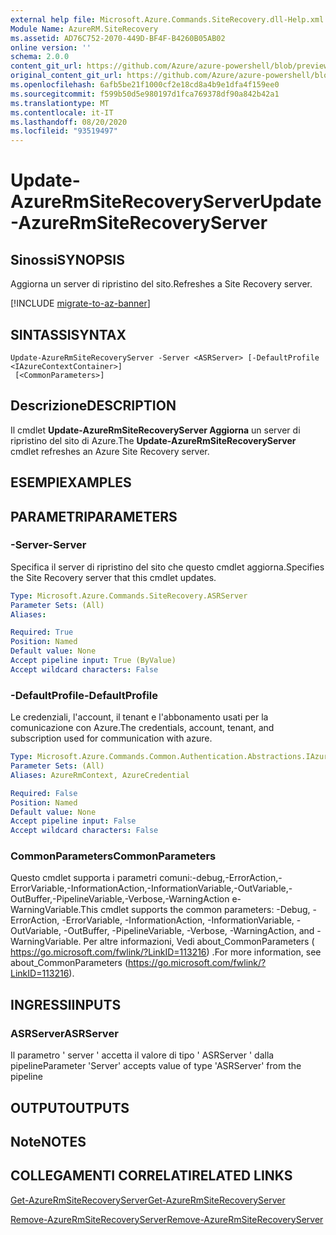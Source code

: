 ```yaml
---
external help file: Microsoft.Azure.Commands.SiteRecovery.dll-Help.xml
Module Name: AzureRM.SiteRecovery
ms.assetid: AD76C752-2070-449D-BF4F-B4260B05AB02
online version: ''
schema: 2.0.0
content_git_url: https://github.com/Azure/azure-powershell/blob/preview/src/ResourceManager/SiteRecovery/Commands.SiteRecovery/help/Update-AzureRmSiteRecoveryServer.md
original_content_git_url: https://github.com/Azure/azure-powershell/blob/preview/src/ResourceManager/SiteRecovery/Commands.SiteRecovery/help/Update-AzureRmSiteRecoveryServer.md
ms.openlocfilehash: 6afb5be21f1000cf2e18cd8a4b9e1dfa4f159ee0
ms.sourcegitcommit: f599b50d5e980197d1fca769378df90a842b42a1
ms.translationtype: MT
ms.contentlocale: it-IT
ms.lasthandoff: 08/20/2020
ms.locfileid: "93519497"
---
```

# <span data-ttu-id="61372-101">Update-AzureRmSiteRecoveryServer</span><span class="sxs-lookup"><span data-stu-id="61372-101">Update-AzureRmSiteRecoveryServer</span></span>

## <span data-ttu-id="61372-102">Sinossi</span><span class="sxs-lookup"><span data-stu-id="61372-102">SYNOPSIS</span></span>
<span data-ttu-id="61372-103">Aggiorna un server di ripristino del sito.</span><span class="sxs-lookup"><span data-stu-id="61372-103">Refreshes a Site Recovery server.</span></span>

[!INCLUDE [migrate-to-az-banner](../../includes/migrate-to-az-banner.md)]

## <span data-ttu-id="61372-104">SINTASSI</span><span class="sxs-lookup"><span data-stu-id="61372-104">SYNTAX</span></span>

```
Update-AzureRmSiteRecoveryServer -Server <ASRServer> [-DefaultProfile <IAzureContextContainer>]
 [<CommonParameters>]
```

## <span data-ttu-id="61372-105">Descrizione</span><span class="sxs-lookup"><span data-stu-id="61372-105">DESCRIPTION</span></span>
<span data-ttu-id="61372-106">Il cmdlet **Update-AzureRmSiteRecoveryServer Aggiorna** un server di ripristino del sito di Azure.</span><span class="sxs-lookup"><span data-stu-id="61372-106">The **Update-AzureRmSiteRecoveryServer** cmdlet refreshes an Azure Site Recovery server.</span></span>

## <span data-ttu-id="61372-107">ESEMPI</span><span class="sxs-lookup"><span data-stu-id="61372-107">EXAMPLES</span></span>

## <span data-ttu-id="61372-108">PARAMETRI</span><span class="sxs-lookup"><span data-stu-id="61372-108">PARAMETERS</span></span>

### <span data-ttu-id="61372-109">-Server</span><span class="sxs-lookup"><span data-stu-id="61372-109">-Server</span></span>
<span data-ttu-id="61372-110">Specifica il server di ripristino del sito che questo cmdlet aggiorna.</span><span class="sxs-lookup"><span data-stu-id="61372-110">Specifies the Site Recovery server that this cmdlet updates.</span></span>

```yaml
Type: Microsoft.Azure.Commands.SiteRecovery.ASRServer
Parameter Sets: (All)
Aliases: 

Required: True
Position: Named
Default value: None
Accept pipeline input: True (ByValue)
Accept wildcard characters: False
```

### <span data-ttu-id="61372-111">-DefaultProfile</span><span class="sxs-lookup"><span data-stu-id="61372-111">-DefaultProfile</span></span>
<span data-ttu-id="61372-112">Le credenziali, l'account, il tenant e l'abbonamento usati per la comunicazione con Azure.</span><span class="sxs-lookup"><span data-stu-id="61372-112">The credentials, account, tenant, and subscription used for communication with azure.</span></span>

```yaml
Type: Microsoft.Azure.Commands.Common.Authentication.Abstractions.IAzureContextContainer
Parameter Sets: (All)
Aliases: AzureRmContext, AzureCredential

Required: False
Position: Named
Default value: None
Accept pipeline input: False
Accept wildcard characters: False
```

### <span data-ttu-id="61372-113">CommonParameters</span><span class="sxs-lookup"><span data-stu-id="61372-113">CommonParameters</span></span>
<span data-ttu-id="61372-114">Questo cmdlet supporta i parametri comuni:-debug,-ErrorAction,-ErrorVariable,-InformationAction,-InformationVariable,-OutVariable,-OutBuffer,-PipelineVariable,-Verbose,-WarningAction e-WarningVariable.</span><span class="sxs-lookup"><span data-stu-id="61372-114">This cmdlet supports the common parameters: -Debug, -ErrorAction, -ErrorVariable, -InformationAction, -InformationVariable, -OutVariable, -OutBuffer, -PipelineVariable, -Verbose, -WarningAction, and -WarningVariable.</span></span> <span data-ttu-id="61372-115">Per altre informazioni, Vedi about_CommonParameters ( https://go.microsoft.com/fwlink/?LinkID=113216) .</span><span class="sxs-lookup"><span data-stu-id="61372-115">For more information, see about_CommonParameters (https://go.microsoft.com/fwlink/?LinkID=113216).</span></span>

## <span data-ttu-id="61372-116">INGRESSI</span><span class="sxs-lookup"><span data-stu-id="61372-116">INPUTS</span></span>

### <span data-ttu-id="61372-117">ASRServer</span><span class="sxs-lookup"><span data-stu-id="61372-117">ASRServer</span></span>
<span data-ttu-id="61372-118">Il parametro ' server ' accetta il valore di tipo ' ASRServer ' dalla pipeline</span><span class="sxs-lookup"><span data-stu-id="61372-118">Parameter 'Server' accepts value of type 'ASRServer' from the pipeline</span></span>

## <span data-ttu-id="61372-119">OUTPUT</span><span class="sxs-lookup"><span data-stu-id="61372-119">OUTPUTS</span></span>

## <span data-ttu-id="61372-120">Note</span><span class="sxs-lookup"><span data-stu-id="61372-120">NOTES</span></span>

## <span data-ttu-id="61372-121">COLLEGAMENTI CORRELATI</span><span class="sxs-lookup"><span data-stu-id="61372-121">RELATED LINKS</span></span>

[<span data-ttu-id="61372-122">Get-AzureRmSiteRecoveryServer</span><span class="sxs-lookup"><span data-stu-id="61372-122">Get-AzureRmSiteRecoveryServer</span></span>](./Get-AzureRmSiteRecoveryServer.md)

[<span data-ttu-id="61372-123">Remove-AzureRmSiteRecoveryServer</span><span class="sxs-lookup"><span data-stu-id="61372-123">Remove-AzureRmSiteRecoveryServer</span></span>](./Remove-AzureRmSiteRecoveryServer.md)
